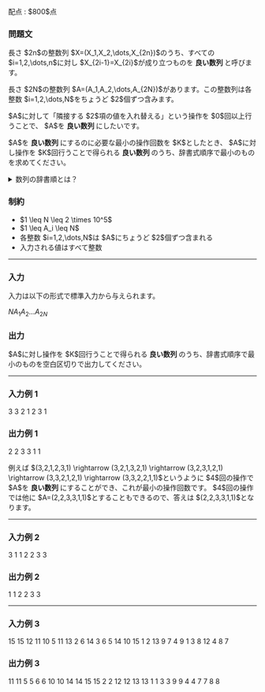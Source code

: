 
<div>

<span>

<span>

<p>
配点 : $800$点
</p>

<div>

<section>

### **問題文**

<p>
長さ $2n$の整数列 $X=(X_1,X_2,\dots,X_{2n})$のうち、すべての $i=1,2,\dots,n$に対し $X_{2i-1}=X_{2i}$が成り立つものを 
<b>
良い数列
</b>
と呼びます。
</p>

<p>
長さ $2N$の整数列 $A=(A_1,A_2,\dots,A_{2N})$があります。この整数列は各整数 $i=1,2,\dots,N$をちょうど $2$個ずつ含みます。
</p>

<p>
$A$に対して「隣接する $2$項の値を入れ替える」という操作を $0$回以上行うことで、 $A$を 
<b>
良い数列
</b>
にしたいです。
</p>

<p>
$A$を 
<b>
良い数列
</b>
にするのに必要な最小の操作回数を $K$としたとき、 $A$に対し操作を $K$回行うことで得られる 
<b>
良い数列
</b>
のうち、辞書式順序で最小のものを求めてください。
</p>

<details>

<summary>
数列の辞書順とは？
</summary>

<p>
数列 $S = (S_1,S_2,\ldots,S_{|S|})$が数列 $T = (T_1,T_2,\ldots,T_{|T|})$より
<strong>
辞書順で小さい
</strong>
とは、下記の 1. と 2. のどちらかが成り立つことを言います。
ここで、$|S|, |T|$はそれぞれ $S, T$の長さを表します。
</p>

<ol>

<li>
$|S| \lt |T|$かつ $(S_1,S_2,\ldots,S_{|S|}) = (T_1,T_2,\ldots,T_{|S|})$。 
</li>

<li>
ある整数 $1 \leq i \leq \min\lbrace |S|, |T| \rbrace$が存在して、下記の $2$つがともに成り立つ。

<ul>

<li>
$(S_1,S_2,\ldots,S_{i-1}) = (T_1,T_2,\ldots,T_{i-1})$
</li>

<li>
$S_i$が $T_i$より（数として）小さい。
</li>

</ul>

</li>

</ol>

</details>

</section>

</div>

<div>

<section>

### **制約**

<ul>

<li>
$1 \leq N \leq 2 \times 10^5$
</li>

<li>
$1 \leq A_i \leq N$
</li>

<li>
各整数 $i=1,2,\dots,N$は $A$にちょうど $2$個ずつ含まれる
</li>

<li>
入力される値はすべて整数
</li>

</ul>

</section>

</div>

---

<div>

<div>

<section>

### **入力**

<p>
入力は以下の形式で標準入力から与えられます。
</p>

<div>

$N$$A_1$$A_2$$\dots$$A_{2N}$
</div>

</section>

</div>

<div>

<section>

### **出力**

<p>
$A$に対し操作を $K$回行うことで得られる 
<b>
良い数列
</b>
のうち、辞書式順序で最小のものを空白区切りで出力してください。
</p>

</section>

</div>

</div>

---

<div>

<section>

### **入力例 1**

<div>

3
3 2 1 2 3 1

</div>

</section>

</div>

<div>

<section>

### **出力例 1**

<div>

2 2 3 3 1 1

</div>

<p>
例えば $(3,2,1,2,3,1) \rightarrow (3,2,1,3,2,1) \rightarrow (3,2,3,1,2,1) \rightarrow (3,3,2,1,2,1) \rightarrow (3,3,2,2,1,1)$というように $4$回の操作で $A$を 
<b>
良い数列
</b>
にすることができ、これが最小の操作回数です。 $4$回の操作では他に $A=(2,2,3,3,1,1)$とすることもできるので、答えは $(2,2,3,3,1,1)$となります。
</p>

</section>

</div>

---

<div>

<section>

### **入力例 2**

<div>

3
1 1 2 2 3 3

</div>

</section>

</div>

<div>

<section>

### **出力例 2**

<div>

1 1 2 2 3 3

</div>

</section>

</div>

---

<div>

<section>

### **入力例 3**

<div>

15
15 12 11 10 5 11 13 2 6 14 3 6 5 14 10 15 1 2 13 9 7 4 9 1 3 8 12 4 8 7

</div>

</section>

</div>

<div>

<section>

### **出力例 3**

<div>

11 11 5 5 6 6 10 10 14 14 15 15 2 2 12 12 13 13 1 1 3 3 9 9 4 4 7 7 8 8

</div>

</section>

</div>

</span>

</span>

</div>
